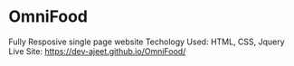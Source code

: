 # OmniFood
Fully Resposive single page website
Techology Used: HTML, CSS, Jquery
Live Site: https://dev-ajeet.github.io/OmniFood/
